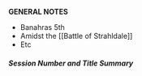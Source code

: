 **GENERAL NOTES**
- Banahras 5th
- Amidst the [[Battle of Strahldale]]
- Etc
##### Session *Number and Title* Summary